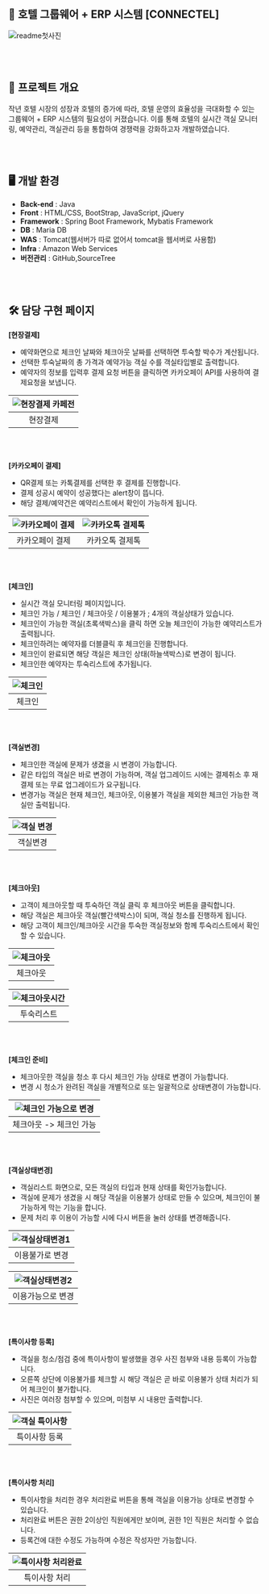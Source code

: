 ## 🏨 호텔 그룹웨어 + ERP 시스템 [CONNECTEL]
![readme첫사진](https://github.com/user-attachments/assets/ccf07eb5-ff86-4b24-aefa-e48570f6d538)

<br><br>

## 📖 프로젝트 개요
작년 호텔 시장의 성장과 호텔의 증가에 따라, 호텔 운영의 효율성을 극대화할 수 있는 그룹웨어 + ERP 시스템의 필요성이 커졌습니다. 이를 통해 호텔의 실시간 객실 모니터링, 예약관리, 객실관리 등을 통합하여 경쟁력을 강화하고자 개발하였습니다.

<br><br>

## 🖥️ 개발 환경
- **Back-end** : Java
- **Front** : HTML/CSS, BootStrap, JavaScript, jQuery
- **Framework** : Spring Boot Framework, Mybatis Framework
- **DB** : Maria DB
- **WAS** : Tomcat(웹서버가 따로 없어서 tomcat을 웹서버로 사용함)
- **Infra** : Amazon Web Services
- **버전관리** : GitHub,SourceTree

<br><br>

## 🛠️ 담당 구현 페이지
**[현장결제]**
* 예약화면으로 체크인 날짜와 체크아웃 날짜를 선택하면 투숙할 박수가 계산됩니다.
* 선택한 투숙날짜의 총 가격과 예약가능 객실 수를 객실타입별로 출력합니다.
* 예약자의 정보를 입력후 결제 요청 버튼을 클릭하면 카카오페이 API를 사용하여 결제요청을 보냅니다.
  
| ![현장결제 카페전](https://github.com/user-attachments/assets/46d50bcc-4763-4d1c-91e3-0304c2301582) |
|:--:|
|현장결제|

<br><br>

**[카카오페이 결제]**
* QR결제 또는 카톡결제를 선택한 후 결제를 진행합니다.
* 결제 성공시 예약이 성공했다는 alert창이 뜹니다.
* 해당 결제/예약건은 예약리스트에서 확인이 가능하게 됩니다.

| ![카카오페이 결제](https://github.com/user-attachments/assets/8fe17004-c10b-4f4b-a5e0-93ecf344084c) | ![카카오톡 결제톡](https://github.com/user-attachments/assets/3ced0693-9827-47fb-b5b1-b7cb3a3ef1da) |
|:--:|:--:|
| 카카오페이 결제 | 카카오톡 결제톡 |

<br><br>

**[체크인]**
* 실시간 객실 모니터링 페이지입니다.
* 체크인 가능 / 체크인 / 체크아웃 / 이용불가 ; 4개의 객실상태가 있습니다.
* 체크인이 가능한 객실(초록색박스)을 클릭 하면 오늘 체크인이 가능한 예약리스트가 출력됩니다.
* 체크인하려는 예약자를 더블클릭 후 체크인을 진행합니다.
* 체크인이 완료되면 해당 객실은 체크인 상태(하늘색박스)로 변경이 됩니다.
* 체크인한 예약자는 투숙리스트에 추가됩니다.  

| ![체크인](https://github.com/user-attachments/assets/e6c77b38-1cb9-4739-91df-bdc4c3b70e57) |
|:--:|
| 체크인 |

<br><br>

**[객실변경]**
* 체크인한 객실에 문제가 생겼을 시 변경이 가능합니다.
* 같은 타입의 객실은 바로 변경이 가능하며, 객실 업그레이드 시에는 결제취소 후 재결제 또는 무료 업그레이드가 요구됩니다.
* 변경가능 객실은 현재 체크인, 체크아웃, 이용불가 객실을 제외한 체크인 가능한 객실만 출력됩니다.
  
| ![객실 변경](https://github.com/user-attachments/assets/8d00389a-ec07-4b2b-8ab8-70c250890f6d) |
|:--:|
| 객실변경 |

<br><br>

**[체크아웃]**
* 고객이 체크아웃할 때 투숙하던 객실 클릭 후 체크아웃 버튼을 클릭합니다.
* 해당 객실은 체크아웃 객실(빨간색박스)이 되며, 객실 청소를 진행하게 됩니다.
* 해당 고객이 체크인/체크아웃 시간을 투숙한 객실정보와 함께 투숙리스트에서 확인할 수 있습니다.

| ![체크아웃](https://github.com/user-attachments/assets/2a0d7a98-762b-4ccf-a8cb-2ee5677de611) |
|:--:|
| 체크아웃 |

| ![체크아웃시간](https://github.com/user-attachments/assets/2f45cbec-8680-4942-b520-2a1ceb187111) |
|:--:|
| 투숙리스트 |

<br><br>

**[체크인 준비]**
* 체크아웃한 객실을 청소 후 다시 체크인 가능 상태로 변경이 가능합니다.
* 변경 시 청소가 완려된 객실을 개별적으로 또는 일괄적으로 상태변경이 가능합니다.

| ![체크인 가능으로 변경](https://github.com/user-attachments/assets/a0355cbf-914f-4f1c-824c-71a0f01b180d) |
|:--:|
| 체크아웃 -> 체크인 가능 |

<br><br>

**[객실상태변경]**
* 객실리스트 화면으로, 모든 객실의 타입과 현재 상태를 확인가능합니다.
* 객실에 문제가 생겼을 시 해당 객실을 이용불가 상태로 만들 수 있으며, 체크인이 불가능하게 막는 기능을 합니다.
* 문제 처리 후 이용이 가능할 시에 다시 버튼을 눌러 상태를 변경해줍니다.


| ![객실상태변경1](https://github.com/user-attachments/assets/52083574-bb09-4f33-b022-f2190f7a08f6) |
|:--:|
| 이용불가로 변경 |

| ![객실상태변경2](https://github.com/user-attachments/assets/c0d268e0-e598-4fca-95a0-3802b2aee3fb) |
|:--:|
| 이용가능으로 변경 |

<br><br>

**[특이사항 등록]**
* 객실을 청소/점검 중에 특이사항이 발생했을 경우 사진 첨부와 내용 등록이 가능합니다.
* 오른쪽 상단에 이용불가를 체크할 시 해당 객실은 곧 바로 이용불가 상태 처리가 되어 체크인이 불가합니다.
* 사진은 여러장 첨부할 수 있으며, 미첨부 시 내용만 출력합니다.

|![객실 특이사항](https://github.com/user-attachments/assets/d0690527-0ed0-4172-b0a2-d1dc95ea9cc3)|
|:--:|
| 특이사항 등록 |

<br><br>

**[특이사항 처리]**
* 특이사항을 처리한 경우 처리완료 버튼을 통해 객실을 이용가능 상태로 변경할 수 있습니다.
* 처리완료 버튼은 권한 2이상인 직원에게만 보이며, 권한 1인 직원은 처리할 수 없습니다.
* 등록건에 대한 수정도 가능하며 수정은 작성자만 가능합니다.

|![특이사항 처리완료](https://github.com/user-attachments/assets/e414bbab-4fbe-4c5c-b7c6-29fb76a8c79e)|
|:--:|
| 특이사항 처리 |




